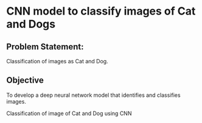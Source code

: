 CNN model to classify images of Cat and Dogs
============================================

Problem Statement:
---------------------
Classification of images as Cat and Dog.

Objective
-------------
To develop a deep neural network model that identifies and classifies images.


Classification of image of Cat and Dog using CNN
